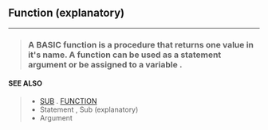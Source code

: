 ## Function (explanatory)
---
<blockquote>

### A BASIC function is a procedure that returns one value in it's name. A function can be used as a statement argument or be assigned to a variable .

</blockquote>

#### SEE ALSO

<blockquote>

* [SUB](./SUB.md) . [FUNCTION](./FUNCTION.md)
* Statement , Sub (explanatory)
* Argument

</blockquote>
